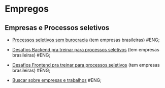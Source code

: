 # Empregos

## Empresas e Processos seletivos

- [Processos seletivos sem burocracia](https://github.com/poteto/hiring-without-whiteboards) (tem empresas brasileiras) #ENG;

- [Desafios Backend pra treinar para processos seletivos](https://github.com/CollabCodeTech/backend-challenges) (tem empresas brasileiras) #ENG;

- [Desafios Frontend pra treinar para processos seletivos](https://github.com/felipefialho/frontend-challenges) (tem empresas brasileiras) #ENG;

- [Buscar sobre empresas e trabalhos](https://github.com/randallkanna/awesome-job-list) #ENG;